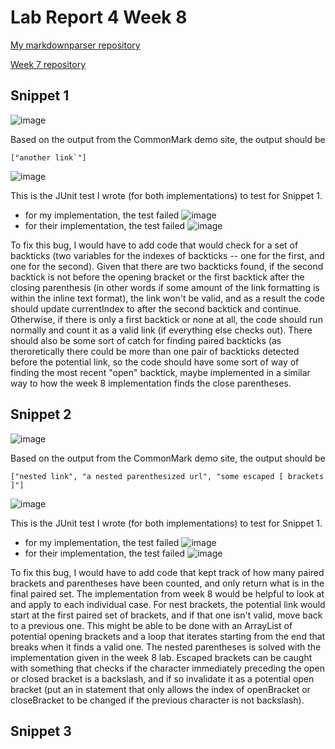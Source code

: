 # Lab Report 4 Week 8
[My markdownparser repository](https://github.com/lilian-kong/markdown-parser)

[Week 7 repository]()
## Snippet 1
![image](https://cdn.discordapp.com/attachments/808427673960972298/977369153180696587/unknown.png)

Based on the output from the CommonMark demo site, the output should be 
```
["another link`"]
```
![image](https://cdn.discordapp.com/attachments/808427673960972298/977370932286988338/unknown.png)


This is the JUnit test I wrote (for both implementations) to test for Snippet 1. 
- for my implementation, the test failed ![image](https://cdn.discordapp.com/attachments/808427673960972298/977372878301442078/unknown.png)
- for their implementation, the test failed ![image](https://cdn.discordapp.com/attachments/808427673960972298/977373624270983188/unknown.png)

To fix this bug, I would have to add code that would check for a set of backticks (two variables for the indexes of backticks -- one for the first, and one for the second). Given that there are two backticks found, if the second backtick is not before the opening bracket or the first backtick after the closing parenthesis (in other words if some amount of the link formatting is within the inline text format), the link won't be valid, and as a result the code should update currentIndex to after the second backtick and continue. Otherwise, if there is only a first backtick or none at all, the code should run normally and count it as a valid link (if everything else checks out). There should also be some sort of catch for finding paired backticks (as theroretically there could be more than one pair of backticks detected before the potential link, so the code should have some sort of way of finding the most recent "open" backtick, maybe implemented in a similar way to how the week 8 implementation finds the close parentheses.
## Snippet 2
![image](https://cdn.discordapp.com/attachments/808427673960972298/977379509105991720/unknown.png)

Based on the output from the CommonMark demo site, the output should be
```
["nested link", "a nested parenthesized url", "some escaped [ brackets ]"]
```
![image](https://cdn.discordapp.com/attachments/808427673960972298/977381651350966312/unknown.png)

This is the JUnit test I wrote (for both implementations) to test for Snippet 1. 
- for my implementation, the test failed ![image](https://cdn.discordapp.com/attachments/808427673960972298/977381977634254869/unknown.png)
- for their implementation, the test failed ![image](https://cdn.discordapp.com/attachments/808427673960972298/977382198598574090/unknown.png)

To fix this bug, I would have to add code that kept track of how many paired brackets and parentheses have been counted, and only return what is in the final paired set. The implementation from week 8 would be helpful to look at and apply to each individual case. For nest brackets, the potential link would start at the first paired set of brackets, and if that one isn't valid, move back to a previous one. This might be able to be done with an ArrayList of potential opening brackets and a loop that iterates starting from the end that breaks when it finds a valid one. The nested parentheses is solved with the implementation given in the week 8 lab. Escaped brackets can be caught with something that checks if the character immediately preceding the open or closed bracket is a backslash, and if so invalidate it as a potential open bracket (put an in statement that only allows the index of openBracket or closeBracket to be changed if the previous character is not backslash).
## Snippet 3
